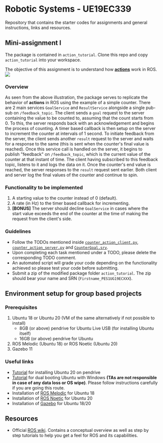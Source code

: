 # Robotic Systems - UE19EC339
Repository that contains the starter codes for assignments and general instructions, links and resources.

## Mini-assignment I
The package is contained in `action_tutorial`. Clone this repo and copy `action_tutorial` into your workspace.

The objective of this assignment is to understand how [**actions**](https://design.ros2.org/articles/actions.html) work in ROS.
![](https://docs.ros.org/en/foxy/_images/Action-SingleActionClient.gif)

### Overview
As seen from the above illustration, the package serves to replicate the behavior of **actions** in ROS using the example of a simple
counter. There are 2 main services `GoalService` and `ResultService` alongside a single pub-sub on `/feedback_topic`. The client sends a 
`goal` request to the server containing the value to be counted to, assuming that the count starts from 0. To
this, the server responds back with an acknowledgement and begins the process of counting. A timer based callback is then setup on the server to increment the counter at intervals of 1 second.
To initiate feedback from the server, the client sends another `result` request to the server and waits for a response to the same (this is sent when the counter's final value is reached).
Once this service call is handled on the server, it begins to publish "feedback" on `/feedback_topic`, which is the current value of the
counter at that instant of time. The client having subscribed to this feedback topic, listens to it and logs the data on it.
Once the counter's end value is reached, the server responses to the `result` request sent earlier. Both client and server log the final
values of the counter and continue to spin.

### Functionality to be implemented
1. A starting value to the counter instead of 0 (default).
2. A rate (in Hz) to the timer based callback for incrementing.
3. **[BONUS]** The server should decline `GoalService` in cases where the start value exceeds the end of the counter at the time of making the request from the client's side.

### Guidelines
- Follow the TODOs mentioned inside [`counter_action_client.py`](action_tutorial/scripts/counter_action_client.py), [`counter_action_server.py`](action_tutorial/scripts/counter_action_server.py) and [`CounterGoal.srv`](action_tutorial/srv/CounterGoal.srv).
- Upon completing each task mentioned under a TODO, please delete the corresponding TODO comment.
- An automated script will grade your code depending on the functionality achieved so please test your code before submitting.
- Submit a zip of the modified package folder `action_tutorial`. The zip should bear your name and SRN (`Firstname_PES1UG19ECXXX`).

## Environment setup for group based projects

### Prerequisites
1. Ubuntu 18 or Ubuntu 20 (VM of the same alternatively if not possible to install)
   - 8GB (or above) pendrive for Ubuntu Live USB (for installing Ubuntu itself)
   - 16GB (or above) pendrive for Ubuntu
2. ROS Melodic (Ubuntu 18) or ROS Noetic (Ubuntu 20)
3. Gazebo 11

### Useful links
- [Tutorial](https://www.fosslinux.com/10212/how-to-install-a-complete-ubuntu-on-a-usb-flash-drive.htm) for installing Ubuntu 20 on pendrive
- [Tutorial](https://www.tecmint.com/install-ubuntu-alongside-with-windows-dual-boot/) for dual booting Ubuntu with Windows **(TAs are not responsible in case of any data loss or OS wipe)**. Please follow instructions carefully if you are going this route.
- Installation of [ROS Melodic](http://wiki.ros.org/melodic/Installation/Ubuntu) for Ubuntu 18
- Installation of [ROS Noetic](http://wiki.ros.org/noetic/Installation/Ubuntu) for Ubuntu 20
- Installation of [Gazebo](http://www.gazebosim.org/tutorials?tut=install_ubuntu) for Ubuntu 18/20

## Resources
- Official [ROS wiki](wiki.ros.org). Contains a conceptual overview as well as step by step tutorials to help
you get a feel for ROS and its capabilities.

